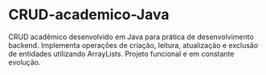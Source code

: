 # CRUD-academico-Java
CRUD acadêmico desenvolvido em Java para prática de desenvolvimento backend. Implementa operações de criação, leitura, atualização e exclusão de entidades utilizando ArrayLists. Projeto funcional e em constante evolução.
